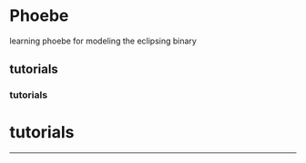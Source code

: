 # Phoebe
learning phoebe for modeling the eclipsing binary

## tutorials

### tutorials

# tutorials
---------------
